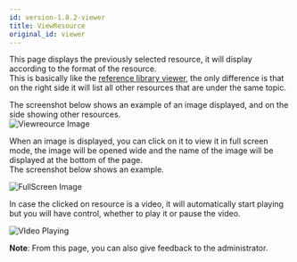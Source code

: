 ```yaml
---
id: version-1.8.2-viewer
title: ViewResource
original_id: viewer
---
```


This page displays the previously selected resource, it will display according to the format of the resource.    
This is basically like the [reference library viewer](reference.md#viewing-references), the only difference is that on the right side it will list all other resources that are under the same topic.  

The screenshot below shows an example of an image displayed, and on the side showing other resources.  
![Viewreource Image](assets/viewrs.png)  

When an image is displayed, you can click on it to view it in full screen mode, the image will be opened wide and the name of the image will be displayed at the bottom of the page.  
The screenshot below shows an example.


![FullScreen Image](assets/viewrs2.png) 

In case the clicked on resource is a video, it will automatically start playing but you will have control, whether to play it or pause the video.  

![VIdeo Playing](assets/viewrs3.png)  

**Note**: From this page, you can also give feedback to the administrator.  




